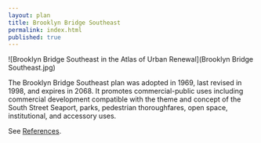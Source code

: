 ```yaml
---
layout: plan
title: Brooklyn Bridge Southeast
permalink: index.html
published: true
---
```


![Brooklyn Bridge Southeast in the Atlas of Urban Renewal](Brooklyn Bridge Southeast.jpg)

The Brooklyn Bridge Southeast plan was adopted in 1969, last revised in 1998, and expires in 2068. It promotes commercial-public uses including commercial development compatible with the theme and concept of the South Street Seaport, parks, pedestrian thoroughfares, open space, institutional, and accessory uses.

See [References](http://www.urbanreviewer.org/#page=references.html).